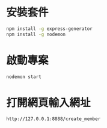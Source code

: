 
# 安裝套件

```bash
npm install -g express-generator
npm install -g nodemon
```

# 啟動專案

```bash
nodemon start
```

# 打開網頁輸入網址

```
http://127.0.0.1:8888/create_member
```

